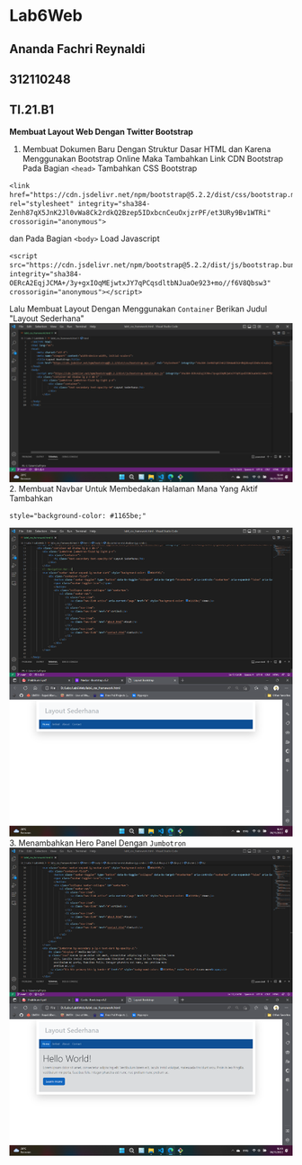 # Lab6Web
## Ananda Fachri Reynaldi
## 312110248
## TI.21.B1

<b>Membuat Layout Web Dengan Twitter Bootstrap</b>

1. Membuat Dokumen Baru Dengan Struktur Dasar HTML dan Karena 
Menggunakan Bootstrap Online Maka Tambahkan Link CDN Bootstrap<br>
Pada Bagian `<head>` Tambahkan CSS Bootstrap 
```
<link href="https://cdn.jsdelivr.net/npm/bootstrap@5.2.2/dist/css/bootstrap.min.css" rel="stylesheet" integrity="sha384-Zenh87qX5JnK2Jl0vWa8Ck2rdkQ2Bzep5IDxbcnCeuOxjzrPF/et3URy9Bv1WTRi" crossorigin="anonymous">
``` 
dan Pada Bagian `<body>` Load Javascript
```
<script src="https://cdn.jsdelivr.net/npm/bootstrap@5.2.2/dist/js/bootstrap.bundle.min.js" integrity="sha384-OERcA2EqjJCMA+/3y+gxIOqMEjwtxJY7qPCqsdltbNJuaOe923+mo//f6V8Qbsw3" crossorigin="anonymous"></script>
```
Lalu Membuat Layout Dengan Menggunakan `Container` Berikan Judul "Layout Sederhana"
![Step1](SS/SS1.png)
2. Membuat Navbar
Untuk Membedakan Halaman Mana Yang Aktif Tambahkan 
```
style="background-color: #1165be;"
```
![Step2](SS/SS2.png)
3. Menambahkan Hero Panel Dengan `Jumbotron`
![Step3](SS/SS3.png)